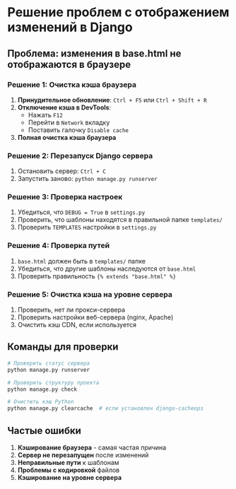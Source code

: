 # Решение проблем с отображением изменений в Django

## Проблема: изменения в base.html не отображаются в браузере

### Решение 1: Очистка кэша браузера
1. **Принудительное обновление**: `Ctrl + F5` или `Ctrl + Shift + R`
2. **Отключение кэша в DevTools**: 
   - Нажать `F12`
   - Перейти в `Network` вкладку
   - Поставить галочку `Disable cache`
3. **Полная очистка кэша браузера**

### Решение 2: Перезапуск Django сервера
1. Остановить сервер: `Ctrl + C`
2. Запустить заново: `python manage.py runserver`

### Решение 3: Проверка настроек
1. Убедиться, что `DEBUG = True` в `settings.py`
2. Проверить, что шаблоны находятся в правильной папке `templates/`
3. Проверить `TEMPLATES` настройки в `settings.py`

### Решение 4: Проверка путей
1. `base.html` должен быть в `templates/` папке
2. Убедиться, что другие шаблоны наследуются от `base.html`
3. Проверить правильность `{% extends "base.html" %}`

### Решение 5: Очистка кэша на уровне сервера
1. Проверить, нет ли прокси-сервера
2. Проверить настройки веб-сервера (nginx, Apache)
3. Очистить кэш CDN, если используется

## Команды для проверки

```bash
# Проверить статус сервера
python manage.py runserver

# Проверить структуру проекта
python manage.py check

# Очистить кэш Python
python manage.py clearcache  # если установлен django-cacheops
```

## Частые ошибки

1. **Кэширование браузера** - самая частая причина
2. **Сервер не перезапущен** после изменений
3. **Неправильные пути** к шаблонам
4. **Проблемы с кодировкой** файлов
5. **Кэширование на уровне сервера**
